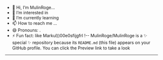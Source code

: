 - 👋 Hi, I’m MulinRoge...
- 👀 I’m interested in 
- 🌱 I’m currently learning
- 📫 How to reach me ...
- 😄 Pronouns: .
- ⚡ Fun fact: like Markul))00e0sfijgfrl
!--
MulinRoge/MulinRoge is a ✨ special ✨ repository because its `README.md` (this file) appears on your GitHub profile.
You can click the Preview link to take a look 
---
